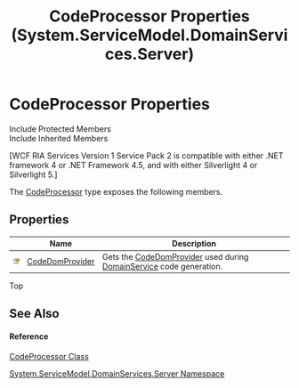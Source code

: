 ﻿---
title: CodeProcessor Properties (System.ServiceModel.DomainServices.Server)
TOCTitle: CodeProcessor Properties
ms:assetid: Properties.T:System.ServiceModel.DomainServices.Server.CodeProcessor
ms:mtpsurl: https://msdn.microsoft.com/en-us/library/system.servicemodel.domainservices.server.codeprocessor_properties(v=VS.91)
ms:contentKeyID: 28755024
ms.date: 01/27/2012
mtps_version: v=VS.91
---

# CodeProcessor Properties

Include Protected Members  
Include Inherited Members  

\[WCF RIA Services Version 1 Service Pack 2 is compatible with either .NET framework 4 or .NET Framework 4.5, and with either Silverlight 4 or Silverlight 5.\]

The [CodeProcessor](ff422044\(v=vs.91\).md) type exposes the following members.

## Properties

<table>
<thead>
<tr class="header">
<th> </th>
<th>Name</th>
<th>Description</th>
</tr>
</thead>
<tbody>
<tr class="odd">
<td><img src="images\Ff422448.protproperty(en-us,VS.91).gif" title="Protected property" alt="Protected property" /></td>
<td><a href="ff423162(v=vs.91).md">CodeDomProvider</a></td>
<td>Gets the <a href="ff423162(v=vs.91).md">CodeDomProvider</a> used during <a href="ff422911(v=vs.91).md">DomainService</a> code generation.</td>
</tr>
</tbody>
</table>

Top

## See Also

#### Reference

[CodeProcessor Class](ff422044\(v=vs.91\).md)

[System.ServiceModel.DomainServices.Server Namespace](ff423220\(v=vs.91\).md)

